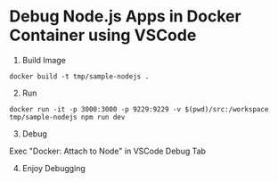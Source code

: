 # Debug Node.js Apps in Docker Container using VSCode

1. Build Image

```
docker build -t tmp/sample-nodejs . 
```

2. Run

```
docker run -it -p 3000:3000 -p 9229:9229 -v $(pwd)/src:/workspace tmp/sample-nodejs npm run dev
```

3. Debug

Exec "Docker: Attach to Node" in VSCode Debug Tab

4. Enjoy Debugging
